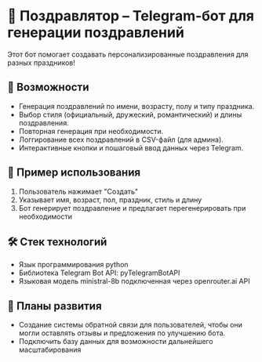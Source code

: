 # 🤖 Поздравлятор – Telegram-бот для генерации поздравлений

Этот бот помогает создавать персонализированные поздравления для разных праздников!

## 🚀 Возможности

- Генерация поздравлений по имени, возрасту, полу и типу праздника.
- Выбор стиля (официальный, дружеский, романтический) и длины поздравления.
- Повторная генерация при необходимости.
- Логгирование всех поздравлений в CSV-файл (для админа).
- Интерактивные кнопки и пошаговый ввод данных через Telegram.


## 🧾 Пример использования

1. Пользователь нажимает "Создать"
2. Указывает имя, возраст, пол, праздник, стиль и длину
3. Бот генерирует поздравление и предлагает перегенерировать при необходимости

## 🛠️ Стек технологий

- Язык программирования python
- Библиотека Telegram Bot API: pyTelegramBotAPI
- Языковая модель ministral-8b подключенная через openrouter.ai API

## 📃 Планы развития

- Создание системы обратной связи для пользователей, чтобы они могли оставлять отзывы и предложения по улучшению бота.
- Подключить базу данных для возможности дальнейшего масштабирования
